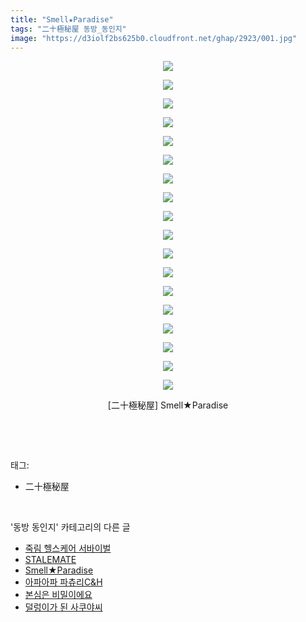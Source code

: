 ```yaml
---
title: "Smell★Paradise"
tags: "二十極秘屋 동방_동인지"
image: "https://d3iolf2bs625b0.cloudfront.net/ghap/2923/001.jpg"
---
```

<div class="article">
<p style="text-align: center; clear: none; float: none;"><img src="{{ site.imgserver3 }}/ghap/2923/001.jpg"/></p>
<p style="text-align: center; clear: none; float: none;"><img src="{{ site.imgserver3 }}/ghap/2923/002.jpg"/></p>
<p style="text-align: center; clear: none; float: none;"><img src="{{ site.imgserver3 }}/ghap/2923/003.jpg"/></p>
<p style="text-align: center; clear: none; float: none;"><img src="{{ site.imgserver3 }}/ghap/2923/004.jpg"/></p>
<p style="text-align: center; clear: none; float: none;"><img src="{{ site.imgserver3 }}/ghap/2923/005.jpg"/></p>
<p style="text-align: center; clear: none; float: none;"><img src="{{ site.imgserver3 }}/ghap/2923/006.jpg"/></p>
<p style="text-align: center; clear: none; float: none;"><img src="{{ site.imgserver3 }}/ghap/2923/007.jpg"/></p>
<p style="text-align: center; clear: none; float: none;"><img src="{{ site.imgserver3 }}/ghap/2923/008.jpg"/></p>
<p style="text-align: center; clear: none; float: none;"><img src="{{ site.imgserver3 }}/ghap/2923/009.jpg"/></p>
<p style="text-align: center; clear: none; float: none;"><img src="{{ site.imgserver3 }}/ghap/2923/010.jpg"/></p>
<p style="text-align: center; clear: none; float: none;"><img src="{{ site.imgserver3 }}/ghap/2923/011.jpg"/></p>
<p style="text-align: center; clear: none; float: none;"><img src="{{ site.imgserver3 }}/ghap/2923/012.jpg"/></p>
<p style="text-align: center; clear: none; float: none;"><img src="{{ site.imgserver3 }}/ghap/2923/013.jpg"/></p>
<p style="text-align: center; clear: none; float: none;"><img src="{{ site.imgserver3 }}/ghap/2923/014.jpg"/></p>
<p style="text-align: center; clear: none; float: none;"><img src="{{ site.imgserver3 }}/ghap/2923/015.jpg"/></p>
<p style="text-align: center; clear: none; float: none;"><img src="{{ site.imgserver3 }}/ghap/2923/016.jpg"/></p>
<p style="text-align: center; clear: none; float: none;"><img src="{{ site.imgserver3 }}/ghap/2923/017.jpg"/></p>
<p style="text-align: center; clear: none; float: none;"><img src="{{ site.imgserver3 }}/ghap/2923/018.jpg"/></p>
<p style="text-align: center; clear: none; float: none;">[二十極秘屋] Smell★Paradise</p>
<p><br/></p>
</div><br/>
<div class="tagTrail">
<p>태그: </p>
<ul>
<li>二十極秘屋</li>
</ul>
</div><br/>
<div class="another">
<p>'동방 동인지' 카테고리의 다른 글</p>
<ul>
<li><a href="/ghap_2927">죽림 헬스케어 서바이벌</a></li>
<li><a href="/ghap_2924">STALEMATE</a></li>
<li><a href="/ghap_2923">Smell★Paradise</a></li>
<li><a href="/ghap_2922">아파아파 파츄리C&amp;H</a></li>
<li><a href="/ghap_2917">본심은 비밀이에요</a></li>
<li><a href="/ghap_2914">덜렁이가 된 사쿠야씨</a></li>
</ul>
</div><br/>
<div class="cb_module cb_fluid">
<div class="cb_wrt cb_profile">
</div><!-- commentList close -->
</div><br/>
